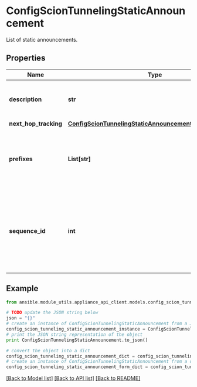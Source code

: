 # ConfigScionTunnelingStaticAnnouncement

List of static announcements.

## Properties
Name | Type | Description | Notes
------------ | ------------- | ------------- | -------------
**description** | **str** | Description, or comment, for the target. | [optional] 
**next_hop_tracking** | [**ConfigScionTunnelingStaticAnnouncementNextHopTracking**](ConfigScionTunnelingStaticAnnouncementNextHopTracking.md) |  | [optional] 
**prefixes** | **List[str]** | The IP prefixes that are statically configured and advertised via SGRP | 
**sequence_id** | **int** | The sequence ID defines the order of the static route entries. The sequence ID must be unique for each entry. | 

## Example

```python
from ansible.module_utils.appliance_api_client.models.config_scion_tunneling_static_announcement import ConfigScionTunnelingStaticAnnouncement

# TODO update the JSON string below
json = "{}"
# create an instance of ConfigScionTunnelingStaticAnnouncement from a JSON string
config_scion_tunneling_static_announcement_instance = ConfigScionTunnelingStaticAnnouncement.from_json(json)
# print the JSON string representation of the object
print ConfigScionTunnelingStaticAnnouncement.to_json()

# convert the object into a dict
config_scion_tunneling_static_announcement_dict = config_scion_tunneling_static_announcement_instance.to_dict()
# create an instance of ConfigScionTunnelingStaticAnnouncement from a dict
config_scion_tunneling_static_announcement_form_dict = config_scion_tunneling_static_announcement.from_dict(config_scion_tunneling_static_announcement_dict)
```
[[Back to Model list]](../README.md#documentation-for-models) [[Back to API list]](../README.md#documentation-for-api-endpoints) [[Back to README]](../README.md)



